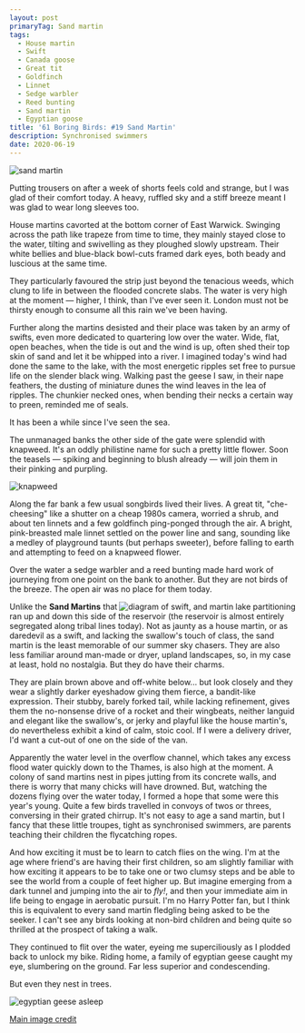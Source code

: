 ```yaml
---
layout: post
primaryTag: Sand martin
tags:
  - House martin
  - Swift
  - Canada goose
  - Great tit
  - Goldfinch
  - Linnet
  - Sedge warbler
  - Reed bunting
  - Sand martin
  - Egyptian goose
title: '61 Boring Birds: #19 Sand Martin'
description: Synchronised swimmers
date: 2020-06-19
---
```

![sand martin](/assets/img/sand-martin.jpg)

Putting trousers on after a week of shorts feels cold and strange, but I was glad of their comfort today. A heavy, ruffled sky and a stiff breeze meant I was glad to wear long sleeves too. 

House martins cavorted at the bottom corner of East Warwick. Swinging across the path like trapeze from time to time, they mainly stayed close to the water, tilting and swivelling as they ploughed slowly upstream. Their white bellies and blue-black bowl-cuts framed dark eyes, both beady and luscious at the same time. 

They particularly favoured the strip just beyond the tenacious weeds, which clung to life in between the flooded concrete slabs. The water is very high at the moment &mdash; higher, I think, than I've ever seen it. London must not be thirsty enough to consume all this rain we've been having.

Further along the martins desisted and their place was taken by an army of swifts, even more dedicated to quartering low over the water. Wide, flat, open beaches, when the tide is out and the wind is up, often shed their top skin of sand and let it be whipped into a river. I imagined today's wind had done the same to the lake, with the most energetic ripples set free to pursue life on the slender black wing. Walking past the geese I saw, in their nape feathers,  the dusting of miniature dunes the wind leaves in the lea of ripples. The chunkier necked ones, when bending their necks a certain way to preen, reminded me of seals.

It has been a while since I've seen the sea.

The unmanaged banks the other side of the gate were splendid with knapweed. It's an oddly philistine name for such a pretty little flower. Soon the teasels &mdash; spiking and beginning to blush already &mdash; will join them in their pinking and purpling.

![knapweed](/assets/img/knapweed.jpg)

Along the far bank a few usual songbirds lived their lives. A great tit, "che-cheesing" like a shutter on a cheap 1980s camera, worried a shrub, and about ten linnets and a few goldfinch ping-ponged through the air. A bright, pink-breasted male linnet settled on the power line and sang, sounding like a medley of playground taunts (but perhaps sweeter), before falling to earth and attempting to feed on a knapweed flower.

Over the water a sedge warbler and a reed bunting made hard work of journeying from one point on the bank to another. But they are not birds of the breeze. The open air was no place for them today.

<img alt="diagram of swift, and martin lake partitioning" src="/assets/img/diagram.jpg" style="float:right" />

Unlike the **Sand Martins** that ran up and down this side of the reservoir (the reservoir is almost entirely segregated along tribal lines today). Not as jaunty as a house martin, or as daredevil as a swift, and lacking the swallow's touch of class, the sand martin is the least memorable of our summer sky chasers. They are also less familiar around man-made or dryer, upland landscapes, so, in my case at least, hold no nostalgia. But they do have their charms.

They are plain brown above and off-white below... but look closely and they wear a slightly darker eyeshadow giving them fierce, a bandit-like expression. Their stubby, barely forked tail, while lacking refinement, gives them the no-nonsense drive of a rocket and their wingbeats, neither languid and elegant like the swallow's, or jerky and playful like the house martin's, do nevertheless exhibit a kind of calm, stoic cool. If I were a delivery driver, I'd want a cut-out of one on the side of the van.

Apparently the water level in the overflow channel, which takes any excess flood water quickly down to the Thames, is also high at the moment. A colony of sand martins nest in pipes jutting from its concrete walls, and there is worry that many chicks will have drowned. But, watching the dozens flying over the water today, I formed a hope that some were this year's young. Quite a few birds travelled in convoys of twos or threes, conversing in their grated chirrup. It's not easy to age a sand martin, but I fancy that these little troupes, tight as synchronised swimmers, are parents teaching their children the flycatching ropes.

And how exciting it must be to learn to catch flies on the wing. I'm at the age where friend's are having their first children, so am slightly familiar with how exciting it appears to be to take one or two clumsy steps and be able to see the world from a couple of feet higher up. But imagine emerging from a dark tunnel and jumping into the air to _fly!_, and then your immediate aim in life being to engage in aerobatic pursuit. I'm no Harry Potter fan, but I think this is equivalent to every sand martin fledgling being asked to be the seeker. I can't see any birds looking at non-bird children and being quite so thrilled at the prospect of taking a walk.

They continued to flit over the water, eyeing me superciliously as I plodded back to unlock my bike. Riding home, a family of egyptian geese caught my eye, slumbering on the ground. Far less superior and condescending.

But even they nest in trees.

![egyptian geese asleep](/assets/img/egyptian-geese-sleep.jpg)

[Main image credit](https://www.flickr.com/photos/68466173@N02/33000698082/)
